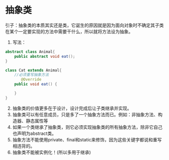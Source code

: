 # 抽象类

引子：抽象类的本质其实还是类，它诞生的原因就是因为面向对象时不确定其子类在某个一定要实现的方法中需要干什么，所以就将方法设为抽象。

1. 写法：

```java
abstract class Animal{
    public abstract void eat(); 
}

class Cat extends Animal{
    //必须重写抽象方法
       @Override
    public void eat() {

    }
}
```

2. 抽象类的价值更多在于设计，设计完成后让子类继承并实现。
3. 抽象类可以有任意成员，只是多了一个抽象方法而已。例如：非抽象方法、构造器、静态属性等
4. 如果一个类继承了抽象类，则它必须实现抽象类的所有抽象方法，除非它自己也声明为abstract类。
5. 抽象方法不能使用private、final和static来修饰，因为这些关键字都说和重写相违背的。
6. 抽象类不能被实例化！(所以多用于继承)

